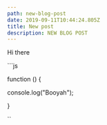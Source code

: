 ```yaml
---
path: new-blog-post
date: 2019-09-11T10:44:24.805Z
title: New post
description: NEW BLOG POST
---
```

Hi there



\`\``js

function () {

console.log("Booyah");

}

\`\`

